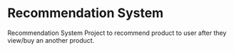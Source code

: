 # Recommendation System

Recommendation System Project to recommend product to user after they view/buy an another product.